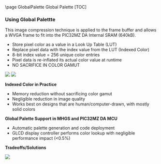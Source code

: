 \page GlobalPalette Global Palette
[TOC]

### Using Global Palettte

This image compression technique is applied to the frame buffer and allows a WVGA frame to fit into the PIC32MZ DA Internal SRAM (640kB).

* Store pixel color as a value in a Look Up Table (LUT)
* Replace pixel data with the index value from the LUT (Indexed Color)
* 8-bit index value = 256 unique color entries
* Pixel data is re-inflated its actual color value at runtime
* NO SACRIFICE IN COLOR GAMUT

<img src="legato_cc_mzda_cu_tm5000_ui3.png"/>

<img src="legato_cc_mzda_cu_tm5000_ui4.png"/>

**Indexed Color in Practice**

* Memory reduction without sacrificing color gamut
* Negligible reduction in image quality
* Works best on designs that are human/computer-drawn, with mostly solid colors

**Global Palette Support in MHGS and PIC32MZ DA MCU**

* Automatic palette generation and code deployment
* GLCD display controller performs color lookup with negligible performance impact (<0.5%)

**Tradeoffs/Solutions**

<img src="legato_cc_mzda_cu_tm5000_ui5.png"/>